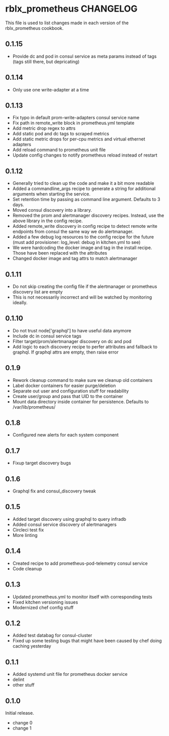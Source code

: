 # rblx_prometheus CHANGELOG

This file is used to list changes made in each version of the rblx_prometheus cookbook.

## 0.1.15
- Provide dc and pod in consul service as meta params instead of tags (tags still there, but depricating)

## 0.1.14
- Only use one write-adapter at a time

## 0.1.13
- Fix typo in default prom-write-adapters consul service name
- Fix path in remote_write block in prometheus.yml template
- Add metric drop regex to attrs
- Add static pod and dc tags to scraped metrics
- Add static metric drops for per-cpu metrics and virtual ethernet adapters
- Add reload command to prometheus unit file
- Update config changes to notify prometheus reload instead of restart

## 0.1.12
- Generally tried to clean up the code and make it a bit more readable
- Added a commandline_args recipe to generate a string for additional arguments when starting the service.
- Set retention time by passing as command line argument. Defaults to 3 days.
- Moved consul discovery into a library.
- Removed the prom and alertmanager discovery recipes. Instead, use the above library in the config recipe.
- Added remote_write discovery in config recipe to detect remote write endpoints from consul the same way we do alertmanager.
- Added a few debug log resources to the config recipe for the future (must add provisioner: log_level: debug in kitchen.yml to see)
- We were hardcoding the docker image and tag in the install recipe. Those have been replaced with the attributes
- Changed docker image and tag attrs to match alertmanager

## 0.1.11
- Do not skip creating the config file if the alertmanager or prometheus discovery list are empty
- This is not necessarily incorrect and will be watched by monitoring ideally.

## 0.1.10
- Do not trust node['graphql'] to have useful data anymore
- Include dc in consul service tags
- Filter target/prom/alertmanager discovery on dc and pod
- Add logic to each discovery recipe to perfer attributes and fallback to graphql. If graphql attrs are empty, then raise error

## 0.1.9
- Rework cleanup command to make sure we cleanup old containers
- Label docker containers for easier purge/deletion
- Separate out user and configuration stuff for readability
- Create user/group and pass that UID to the container
- Mount data directory inside container for persistence. Defaults to /var/lib/prometheus/

## 0.1.8
- Configured new alerts for each system component

## 0.1.7
- Fixup target discovery bugs

## 0.1.6
- Graphql fix and consul_discovery tweak

## 0.1.5
- Added target discovery using graphql to query infradb
- Added consul service discovery of alertmanagers
- Circleci test fix
- More linting

## 0.1.4
- Created recipe to add prometheus-pod-telemetry consul service
- Code cleanup

## 0.1.3
- Updated prometheus.yml to monitor itself with corresponding tests
- Fixed kitchen versioning issues
- Modernized chef config stuff

## 0.1.2
- Added test databag for consul-cluster
- Fixed up some testing bugs that might have been caused by chef doing caching yesterday

## 0.1.1

- Added systemd unit file for prometheus docker service
- delint
- other stuff

## 0.1.0

Initial release.

- change 0
- change 1
